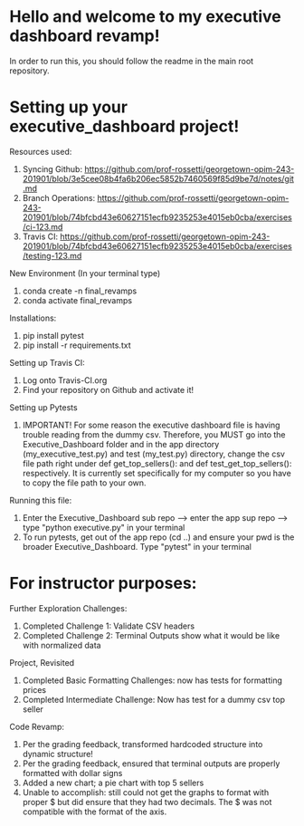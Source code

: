 # Hello and welcome to my executive dashboard revamp!

In order to run this, you should follow the readme in the main root repository. 

# Setting up your executive_dashboard project!


Resources used: 
1. Syncing Github: https://github.com/prof-rossetti/georgetown-opim-243-201901/blob/3e5cee08b4fa6b206ec5852b7460569f85d9be7d/notes/git.md
2. Branch Operations: https://github.com/prof-rossetti/georgetown-opim-243-201901/blob/74bfcbd43e60627151ecfb9235253e4015eb0cba/exercises/ci-123.md
3. Travis CI: https://github.com/prof-rossetti/georgetown-opim-243-201901/blob/74bfcbd43e60627151ecfb9235253e4015eb0cba/exercises/testing-123.md


New Environment (In your terminal type)
1. conda create -n final_revamps
2. conda activate final_revamps


Installations: 
1. pip install pytest
2. pip install -r requirements.txt

Setting up Travis CI:
1. Log onto Travis-CI.org
2. Find your repository on Github and activate it!

Setting up Pytests
1. IMPORTANT! For some reason the executive dashboard file is having trouble reading from the dummy csv. Therefore, you MUST go into the Executive_Dashboard folder and in the app directory (my_executive_test.py) and test (my_test.py) directory, change the csv file path right under def get_top_sellers(): and def test_get_top_sellers(): respectively. It is currently set specifically for my computer so you have to copy the file path to your own. 

Running this file:
1. Enter the Executive_Dashboard sub repo --> enter the app sup repo --> type "python executive.py" in your terminal
2. To run pytests, get out of the app repo (cd ..) and ensure your pwd is the broader Executive_Dashboard. Type "pytest" in your terminal 

# For instructor purposes:

Further Exploration Challenges:
1. Completed Challenge 1: Validate CSV headers
2. Completed Challenge 2: Terminal Outputs show what it would be like with normalized data

Project, Revisited
1. Completed Basic Formatting Challenges: now has tests for formatting prices 
2. Completed Intermediate Challenge: Now has test for a dummy csv top seller

Code Revamp:
1. Per the grading feedback, transformed hardcoded structure into dynamic structure!
2. Per the grading feedback, ensured that terminal outputs are properly formatted with dollar signs
3. Added a new chart; a pie chart with top 5 sellers
4. Unable to accomplish: still could not get the graphs to format with proper $ but did ensure that they had two decimals. The $ was not compatible with the format of the axis. 
